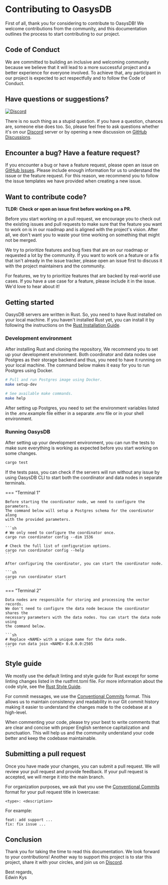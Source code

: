# Contributing to OasysDB

First of all, thank you for considering to contribute to OasysDB! We welcome
contributions from the community, and this documentation outlines the process to
start contributing to our project.

## Code of Conduct

We are committed to building an inclusive and welcoming community because we
believe that it will lead to a more successful project and a better experience
for everyone involved. To achieve that, any participant in our project is
expected to act respectfully and to follow the Code of Conduct.

## Have questions or suggestions?

[![Discord](https://img.shields.io/discord/1182432298382131200?logo=discord&logoColor=%23ffffff&label=Discord&labelColor=%235865F2&style=for-the-badge)][discord]

There is no such thing as a stupid question. If you have a question, chances
are, someone else does too. So, please feel free to ask questions whether it's
on our [Discord][discord] server or by opening a new discussion on [GitHub
Discussions][gh_discussions].

## Encounter a bug? Have a feature request?

If you encounter a bug or have a feature request, please open an issue on
[GitHub Issues][gh_issues]. Please include enough information for us to
understand the issue or the feature request. For this reason, we recommend you
to follow the issue templates we have provided when creating a new issue.

## Want to contribute code?

**TLDR: Check or open an issue first before working on a PR.**

Before you start working on a pull request, we encourage you to check out the
existing issues and pull requests to make sure that the feature you want to work
on is in our roadmap and is aligned with the project's vision. After all, we
don't want you to waste your time working on something that might not be merged.

We try to prioritize features and bug fixes that are on our roadmap or requested
a lot by the community. If you want to work on a feature or a fix that isn't
already in the issue tracker, please open an issue first to discuss it with the
project maintainers and the community.

For features, we try to prioritize features that are backed by real-world use
cases. If you have a use case for a feature, please include it in the issue.
We'd love to hear about it!

## Getting started

OasysDB servers are written in Rust. So, you need to have Rust installed on your
local machine. If you haven't installed Rust yet, you can install it by
following the instructions on the [Rust Installation Guide][rustup].

### Development environment

After installing Rust and cloning the repository, We recommend you to set up
your development environment. Both coordinator and data nodes use Postgres as
their storage backend and thus, you need to have it running on your local
machine. The command below makes it easy for you to run Postgres using Docker.

```sh
# Pull and run Postgres image using Docker.
make setup-dev

# See available make commands.
make help
```

After setting up Postgres, you need to set the environment variables listed in
the .env.example file either in a separate .env file or in your shell
environment.

### Running OasysDB

After setting up your development environment, you can run the tests to make
sure everything is working as expected before you start working on some changes.

```sh
cargo test
```

If the tests pass, you can check if the servers will run without any issue by
using OasysDB CLI to start both the coordinator and data nodes in separate
terminals.

=== "Terminal 1"

    Before starting the coordinator node, we need to configure the parameters.
    The command below will setup a Postgres schema for the coordinator along
    with the provided parameters.

    ```sh
    # We only need to configure the coordinator once.
    cargo run coordinator config --dim 1536

    # Check the full list of configuration options.
    cargo run coordinator config --help
    ```

    After configuring the coordinator, you can start the coordinator node.

    ```sh
    cargo run coordinator start
    ```

=== "Terminal 2"

    Data nodes are responsible for storing and processing the vector records.
    We don't need to configure the data node because the coordinator shares the
    necessary parameters with the data nodes. You can start the data node using
    the command below.

    ```sh
    # Replace <NAME> with a unique name for the data node.
    cargo run data join <NAME> 0.0.0.0:2505
    ```

## Style guide

We mostly use the default linting and style guide for Rust except for some
linting changes listed in the rustfmt.toml file. For more information about the
code style, see the [Rust Style Guide][style_guide].

For commit messages, we use the [Conventional Commits][conventional_commits]
format. This allows us to maintain consistency and readability in our Git commit
history making it easier to understand the changes made to the codebase at a
high-level.

When commenting your code, please try your best to write comments that are clear
and concise with proper English sentence capitalization and punctuation. This
will help us and the community understand your code better and keep the codebase
maintainable.

## Submitting a pull request

Once you have made your changes, you can submit a pull request. We will review
your pull request and provide feedback. If your pull request is accepted, we
will merge it into the main branch.

For organization purposes, we ask that you use the [Conventional
Commits][conventional_commits] format for your pull request title in lowercase:

```
<type>: <description>
```

For example:

```
feat: add support ...
fix: fix issue ...
```

## Conclusion

Thank you for taking the time to read this documentation. We look forward to
your contributions! Another way to support this project is to star this project,
share it with your circles, and join us on [Discord][discord].

Best regards,<br /> Edwin Kys

[discord]: https://discord.gg/bDhQrkqNP4
[gh_issues]: https://github.com/oasysai/oasysdb/issues
[gh_discussions]: https://github.com/oasysai/oasysdb/discussions
[rustup]: https://www.rust-lang.org/tools/install
[style_guide]: https://doc.rust-lang.org/beta/style-guide/index.html
[conventional_commits]: https://www.conventionalcommits.org/en/v1.0.0/

